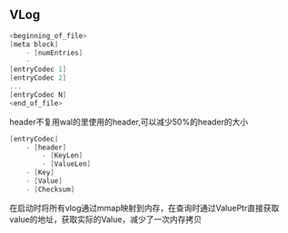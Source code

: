 ## VLog

```go
<beginning_of_file>
[meta block]
    - [numEntries]
    - 
[entryCodec 1]
[entryCodec 2]
...
[entryCodec N]
<end_of_file>
```
header不复用wal的里使用的header,可以减少50%的header的大小
```go 
[entryCodec]
    - [header]
        - [KeyLen]
        - [ValueLen]
    - [Key]
    - [Value]
    - [Checksum]
```

在启动时将所有vlog通过mmap映射到内存，在查询时通过ValuePtr直接获取value的地址，获取实际的Value，减少了一次内存拷贝